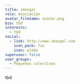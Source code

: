 ```yaml
---
title: imasgal
role: Asociación
avatar_filename: avatar.png
bio: tbd
interests:
  - tbd
social:
  - link: http://www.imasgal.com
    icon_pack: fas
    icon: globe
superuser: false
user_groups:
  - Pequeños colectivos
---
```

tbd